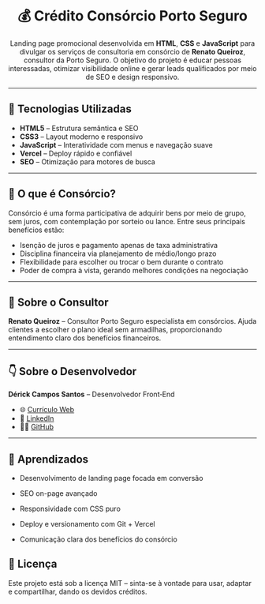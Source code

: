 <div align="center">

# 💰 Crédito Consórcio Porto Seguro

Landing page promocional desenvolvida em **HTML**, **CSS** e **JavaScript** para divulgar os serviços de consultoria em consórcio de **Renato Queiroz**, consultor da Porto Seguro. O objetivo do projeto é educar pessoas interessadas, otimizar visibilidade online e gerar leads qualificados por meio de SEO e design responsivo.

</div>

---

## 🚀 Tecnologias Utilizadas

- **HTML5** – Estrutura semântica e SEO  
- **CSS3** – Layout moderno e responsivo  
- **JavaScript** – Interatividade com menus e navegação suave  
- **Vercel** – Deploy rápido e confiável  
- **SEO** – Otimização para motores de busca

---

## 🎯 O que é Consórcio?

Consórcio é uma forma participativa de adquirir bens por meio de grupo, sem juros, com contemplação por sorteio ou lance. Entre seus principais benefícios estão:

- Isenção de juros e pagamento apenas de taxa administrativa  
- Disciplina financeira via planejamento de médio/longo prazo  
- Flexibilidade para escolher ou trocar o bem durante o contrato  
- Poder de compra à vista, gerando melhores condições na negociação

---

## 📝 Sobre o Consultor

**Renato Queiroz** – Consultor Porto Seguro especialista em consórcios. Ajuda clientes a escolher o plano ideal sem armadilhas, proporcionando entendimento claro dos benefícios financeiros.

---

## 👇 Sobre o Desenvolvedor

**Dérick Campos Santos** – Desenvolvedor Front‑End

- 🌐 [Currículo Web](https://curriculoweb-dcs.netlify.app/)  
- 💼 [LinkedIn](https://www.linkedin.com/in/derick-campos-santos/)  
- 🧑‍💻 [GitHub](https://github.com/derickcsantos)

---

## 📌 Aprendizados
- Desenvolvimento de landing page focada em conversão

- SEO on-page avançado

- Responsividade com CSS puro

- Deploy e versionamento com Git + Vercel

- Comunicação clara dos benefícios do consórcio

## 📄 Licença
Este projeto está sob a licença MIT – sinta-se à vontade para usar, adaptar e compartilhar, dando os devidos créditos.
